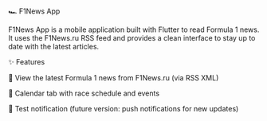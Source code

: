 🏎️ F1News App

F1News App is a mobile application built with Flutter to read Formula 1 news.
It uses the F1News.ru RSS feed and provides a clean interface to stay up to date with the latest articles.

✨ Features

📌 View the latest Formula 1 news from F1News.ru (via RSS XML)

📅 Calendar tab with race schedule and events

🔔 Test notification (future version: push notifications for new updates)
